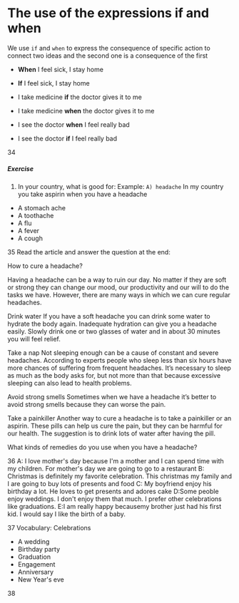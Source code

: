 # The use of the expressions if and when

We use `if` and `when` to express the consequence of specific action
to connect two ideas and the second one is a consequence of the first

- **When** I feel sick, I stay home
- **If** I feel sick, I stay home

- I take medicine **if** the doctor gives it to me
- I take medicine **when** the doctor gives it to me

- I see the doctor **when** I feel really bad
- I see the doctor **if** I feel really bad

34
##### Exercise
1. In your country, what is good for:
Example: `A) headache` In my country you take aspirin when you have a headache
- A stomach ache
- A toothache
- A flu
- A fever
- A cough

35
Read the article and answer the question at the end:

How to cure a headache?

Having a headache can be a way to ruin our day. No matter if they are soft or strong they can change our mood, our productivity and our will to do the tasks we have. However, there are many ways in which we can cure regular headaches.

Drink water
If you have a soft headache you can drink some water to hydrate the body again. Inadequate hydration can give you a headache easily. Slowly drink one or two glasses of water and in about 30 minutes you will feel relief.

Take a nap
Not sleeping enough can be a cause of constant and severe headaches. According to experts people who sleep less than six hours have more chances of suffering from frequent headaches. It’s necessary to sleep as much as the body asks for, but not more than that because excessive sleeping can also lead to health problems.

Avoid strong smells
Sometimes when we have a headache it’s better to avoid strong smells because they can worse the pain.

Take a painkiller
Another way to cure a headache is to take a painkiller or an aspirin. These pills can help us cure the pain, but they can be harmful for our health. The suggestion is to drink lots of water after having the pill.

What kinds of remedies do you use when you have a headache?

36
A: I love mother's day because I'm a mother and I can spend time with my children.
For mother's day we are going to go to a restaurant
B: Christmas is definitely my favorite celebration.
This christmas my family and I are going to buy lots of presents and food
C: My boyfriend enjoy his birthday a lot. He loves to get presents and adores cake
D:Some peoble enjoy weddings. I don't enjoy them that much.
I prefer other celebrations like graduations.
E:I am really happy becausemy brother just had his first kid.
I would say I like the birth of a baby.

37
Vocabulary: Celebrations
- A wedding
- Birthday party
- Graduation
- Engagement
- Anniversary
- New Year's eve

38